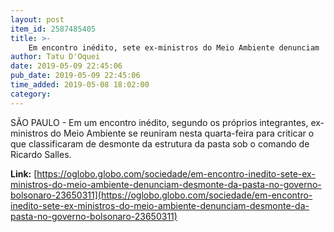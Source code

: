 ```yaml
---
layout: post
item_id: 2587485405
title: >-
    Em encontro inédito, sete ex-ministros do Meio Ambiente denunciam 'desmonte' da pasta no governo Bolsonaro
author: Tatu D'Oquei
date: 2019-05-09 22:45:06
pub_date: 2019-05-09 22:45:06
time_added: 2019-05-08 18:02:00
category: 
---
```


SÃO PAULO - Em um encontro inédito, segundo os próprios integrantes, ex-ministros do Meio Ambiente se reuniram nesta quarta-feira para criticar o que classificaram de desmonte da estrutura da pasta sob o comando de Ricardo Salles.

**Link:** [https://oglobo.globo.com/sociedade/em-encontro-inedito-sete-ex-ministros-do-meio-ambiente-denunciam-desmonte-da-pasta-no-governo-bolsonaro-23650311](https://oglobo.globo.com/sociedade/em-encontro-inedito-sete-ex-ministros-do-meio-ambiente-denunciam-desmonte-da-pasta-no-governo-bolsonaro-23650311)

